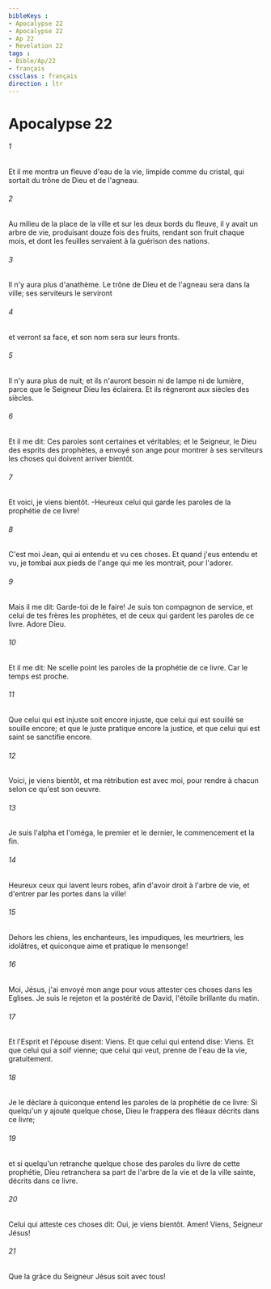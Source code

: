 ```yaml
---
bibleKeys : 
- Apocalypse 22
- Apocalypse 22
- Ap 22
- Revelation 22
tags : 
- Bible/Ap/22
- français
cssclass : français
direction : ltr
---
```


# Apocalypse 22

###### 1
Et il me montra un fleuve d'eau de la vie, limpide comme du cristal, qui sortait du trône de Dieu et de l'agneau.
###### 2
Au milieu de la place de la ville et sur les deux bords du fleuve, il y avait un arbre de vie, produisant douze fois des fruits, rendant son fruit chaque mois, et dont les feuilles servaient à la guérison des nations.
###### 3
Il n'y aura plus d'anathème. Le trône de Dieu et de l'agneau sera dans la ville; ses serviteurs le serviront
###### 4
et verront sa face, et son nom sera sur leurs fronts.
###### 5
Il n'y aura plus de nuit; et ils n'auront besoin ni de lampe ni de lumière, parce que le Seigneur Dieu les éclairera. Et ils régneront aux siècles des siècles.
###### 6
Et il me dit: Ces paroles sont certaines et véritables; et le Seigneur, le Dieu des esprits des prophètes, a envoyé son ange pour montrer à ses serviteurs les choses qui doivent arriver bientôt.
###### 7
Et voici, je viens bientôt. -Heureux celui qui garde les paroles de la prophétie de ce livre!
###### 8
C'est moi Jean, qui ai entendu et vu ces choses. Et quand j'eus entendu et vu, je tombai aux pieds de l'ange qui me les montrait, pour l'adorer.
###### 9
Mais il me dit: Garde-toi de le faire! Je suis ton compagnon de service, et celui de tes frères les prophètes, et de ceux qui gardent les paroles de ce livre. Adore Dieu.
###### 10
Et il me dit: Ne scelle point les paroles de la prophétie de ce livre. Car le temps est proche.
###### 11
Que celui qui est injuste soit encore injuste, que celui qui est souillé se souille encore; et que le juste pratique encore la justice, et que celui qui est saint se sanctifie encore.
###### 12
Voici, je viens bientôt, et ma rétribution est avec moi, pour rendre à chacun selon ce qu'est son oeuvre.
###### 13
Je suis l'alpha et l'oméga, le premier et le dernier, le commencement et la fin.
###### 14
Heureux ceux qui lavent leurs robes, afin d'avoir droit à l'arbre de vie, et d'entrer par les portes dans la ville!
###### 15
Dehors les chiens, les enchanteurs, les impudiques, les meurtriers, les idolâtres, et quiconque aime et pratique le mensonge!
###### 16
Moi, Jésus, j'ai envoyé mon ange pour vous attester ces choses dans les Eglises. Je suis le rejeton et la postérité de David, l'étoile brillante du matin.
###### 17
Et l'Esprit et l'épouse disent: Viens. Et que celui qui entend dise: Viens. Et que celui qui a soif vienne; que celui qui veut, prenne de l'eau de la vie, gratuitement.
###### 18
Je le déclare à quiconque entend les paroles de la prophétie de ce livre: Si quelqu'un y ajoute quelque chose, Dieu le frappera des fléaux décrits dans ce livre;
###### 19
et si quelqu'un retranche quelque chose des paroles du livre de cette prophétie, Dieu retranchera sa part de l'arbre de la vie et de la ville sainte, décrits dans ce livre.
###### 20
Celui qui atteste ces choses dit: Oui, je viens bientôt. Amen! Viens, Seigneur Jésus!
###### 21
Que la grâce du Seigneur Jésus soit avec tous!
